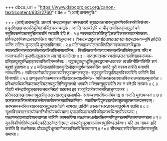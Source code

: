 +++
dbcs_url = "https://www.dsbcproject.org/canon-text/content/633/2760"
title = "(आर्य)तारास्तुतिः"

+++
(आर्य)तारास्तुतिः
आचार्य चन्द्रदासकृता
नमस्तारायै
सुखदचक्रचारुचूडामणिरुचिरमरीचिसंचय-
प्रचुरशिखाप्रचारपरिचुम्बितचर्चितचरणचन्द्रके। 
जगति चराचरेऽपि साचीकृतचकितकृपालुलोचने
स्तुतिवचनोपचारमुचिताचरतिं रचयामि देवि ते॥ १॥
नखरकठोरकोटिकुट्टितकरिकटतटपाटनोत्कटाः 
प्रविकटरुधिरपटलपटपालिता अटवीविलुण्ठकाः। 
विकटसटाट्टहासघटितावटतटघटानोद्भटास्त्वज्जुषि
झटिति यान्ति सटिनः कुण्ठादपि कुण्ठशक्तिताम्॥ २॥
मलिनमहाकपोलतलविगलितमदजलमलनविह्वलाः
स्खलदलिजालबहलकोलाहललितविलासलासिनः। 
विचलितकर्णतालपवनाहतललितविलेपधूलयः
पथि न गजाश्चलन्ति कुलशैलतुलास्तव ला(ना)मलालिताः॥ ३॥
मारुतघातजातरभसोच्छलदनलशिखाकदम्बक-
प्रतिहतपुरपुरन्ध्रिहाहारवत्वरितदिगन्तभैरवः। 
उद्धतधूम्रधूमधूलिधुतबद्धघनान्धकारकं 
त्वन्नतिनीतिगतिरेति शमं बहुशो हुताशनः॥ ४॥
चलितलतावितानकुटिलोद्गमदुर्गमगहनवर्तिनः
सपदि पुरो नरस्य तारेति मनागपि नामधारिणः। 
स्फीतफणौघघोरफूत्कारपरिस्फुरतानलस्फुट-
स्फुरदुरुविस्फुलिङ्गविस्फारिणि फणिनि विषं विनश्यति॥ ५॥
क्षणकृतकोपकम्पकरकर्षितखरकरवालनिर्मल-
व्यतिकरकरकरवालविकरालमहाबलभुजार्गलः। 
प्रस्थितपथिकनिकटकटविघटनपटुरतिनिष्ठुराशयो 
भगवति भक्तिवन्तुमुपसर्पति तव न वनेऽपि तस्करः॥ ६॥
योऽपि नरेन्द्रवीरहुङ्कारकचग्रहनिग्रहो
ग्रहग्रस्त इव रज्जुहिञ्जीरवजर्जरिताङ्गपञ्जरः। 
प्रतिपदखनखनायमानमुखरीकृतखरखरशृङ्खलावलि-
स्त्वच्चरणारविन्दमभिवन्द्य स नन्दति मुक्तबन्धनः॥ ७॥
कलकलकलिललोलकल्लोलजलोल्ललत्कालिकानिला-
स्फालितविपुलबहलवेलाकुलकूलतमालपल्लवात्। 
सरभसमकरनिकरखरनखरसुदुस्तरतोऽपि सागरात् 
तारिणि तरलतारतरतारकमातुरमेत्य रक्षसि॥ ८॥
सूक्ष्मविरावसारसरघोत्करनिर्भरघोरघर्घरघ्राणा 
घृणाङघ्रिपाण्यस्रविस्रीकृतक्वथितशरीरपञ्जरा। 
यत्क्षणमहाप्रसादावेशत्वत्प्रणता तारिणि कामरूपिणा
तत्क्षणलब्धलोलकिरणमणिकुण्डलमण्डितगण्डमण्डला॥ ९॥
यूकविकीर्णशीर्णपटकर्पटकटितटवेष्टनोद्भटः
संकटपेट्टपूरमात्रार्जनपरपुरपिण्डतर्कणः। 
यदि तव नामकं हृदि करोति हि राक्षसैककः
प्रौढवधूविधूतचामीकरखचितविचित्रचामरम्॥ १०॥
श्रीचन्द्रदासविरचिताऽर्यतारास्तुतिः समाप्ता।

